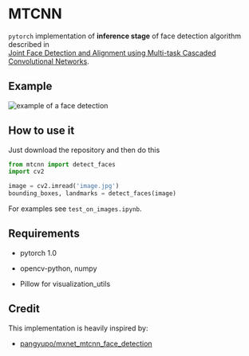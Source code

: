 # MTCNN

`pytorch` implementation of **inference stage** of face detection algorithm described in  
[Joint Face Detection and Alignment using Multi-task Cascaded Convolutional Networks](https://arxiv.org/abs/1604.02878).

## Example
![example of a face detection](images/example.png)

## How to use it
Just download the repository and then do this
```python
from mtcnn import detect_faces
import cv2

image = cv2.imread('image.jpg')
bounding_boxes, landmarks = detect_faces(image)
```
For examples see `test_on_images.ipynb`.

## Requirements
* pytorch 1.0
* opencv-python, numpy

* Pillow for visualization_utils

## Credit
This implementation is heavily inspired by:
* [pangyupo/mxnet_mtcnn_face_detection](https://github.com/pangyupo/mxnet_mtcnn_face_detection)  
